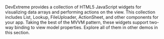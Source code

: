 DevExtreme provides a collection of HTML5 JavaScript widgets for visualizing data arrays and performing actions on the view. This collection includes List, Lookup, FileUploader, ActionSheet, and other components for your app. Taking the best of the MVVM pattern, these widgets support two-way binding to view model properties. Explore all of them in other demos in this section.